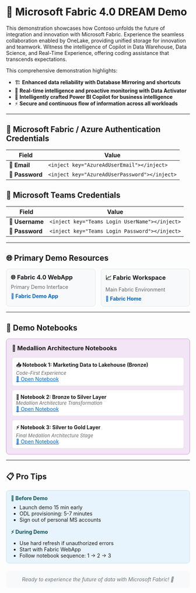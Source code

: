 # 🚀 Microsoft Fabric 4.0 DREAM Demo

This demonstration showcases how Contoso unfolds the future of integration and innovation with Microsoft Fabric. Experience the seamless collaboration enabled by OneLake, providing unified storage for innovation and teamwork. Witness the intelligence of Copilot in Data Warehouse, Data Science, and Real-Time Experience, offering coding assistance that transcends expectations.

This comprehensive demonstration highlights:

- 🏗️ **Enhanced data reliability with Database Mirroring and shortcuts**
- 🔄 **Real-time intelligence and proactive monitoring with Data Activator**
- 🤖 **Intelligently crafted Power BI Copilot for business intelligence**
- ⚡ **Secure and continuous flow of information across all workloads**

---

## 🔑 Microsoft Fabric / Azure Authentication Credentials

| Field | Value |
|-------|-------|
| **👤 Email** | `<inject key="AzureAdUserEmail"></inject>` |
| **🔐 Password** | `<inject key="AzureAdUserPassword"></inject>` |

## 👥 Microsoft Teams Credentials

| Field | Value |
|-------|-------|
| **👤 Username** | `<inject key="Teams Login UserName"></inject>` |
| **🔐 Password** | `<inject key="Teams Login Password"></inject>` |

---

## 🌐 Primary Demo Resources

<div style="display: grid; grid-template-columns: 1fr 1fr; gap: 15px; margin: 15px 0;">

<div style="background-color: #f8f9fa; border: 1px solid #dee2e6; border-radius: 8px; padding: 12px;">
  <h3 style="margin: 0 0 8px 0;">🌐 Fabric 4.0 WebApp</h3>
  <p style="margin: 0 0 8px 0; font-size: 14px; color: #666;">Primary Demo Interface</p>
  <a href="https://app-fabric-demo-4-prod.azurewebsites.net" target="_blank" style="color: #0066cc; text-decoration: none; font-weight: bold;">🔗 Fabric Demo App</a>
</div>

<div style="background-color: #f8f9fa; border: 1px solid #dee2e6; border-radius: 8px; padding: 12px;">
  <h3 style="margin: 0 0 8px 0;">📈 Fabric Workspace</h3>
  <p style="margin: 0 0 8px 0; font-size: 14px; color: #666;">Main Fabric Environment</p>
  <a href="https://app.powerbi.com/home?experience=fabric" target="_blank" style="color: #0066cc; text-decoration: none; font-weight: bold;">🔗 Fabric Home</a>
</div>

</div>

---

## 📓 Demo Notebooks

<div style="background-color: #f3e5f5; border: 1px solid #ce93d8; border-radius: 8px; padding: 15px; margin: 15px 0;">
<h3 style="margin: 0 0 15px 0;">🧠 Medallion Architecture Notebooks</h3>
<div style="display: grid; gap: 10px;">

<div style="background-color: white; border: 1px solid #e0e0e0; border-radius: 6px; padding: 10px;">
<strong>📥 Notebook 1: Marketing Data to Lakehouse (Bronze)</strong><br>
<em style="color: #666; font-size: 13px;">Code-First Experience</em><br>
<a href="https://app.powerbi.com/groups/14d64fb3-a545-434e-a817-892a7212fafc/synapsenotebooks/9eea9742-abcd-48f1-83c2-289e3a2dcb48?experience=fabric-developer" target="_blank" style="color: #0066cc; font-size: 14px;">🔗 Open Notebook</a>
</div>

<div style="background-color: white; border: 1px solid #e0e0e0; border-radius: 6px; padding: 10px;">
<strong>🔄 Notebook 2: Bronze to Silver Layer</strong><br>
<em style="color: #666; font-size: 13px;">Medallion Architecture Transformation</em><br>
<a href="https://app.powerbi.com/groups/14d64fb3-a545-434e-a817-892a7212fafc/synapsenotebooks/a3e72a5d-b433-4f04-afbf-1a17e17efb19?experience=fabric-developer" target="_blank" style="color: #0066cc; font-size: 14px;">🔗 Open Notebook</a>
</div>

<div style="background-color: white; border: 1px solid #e0e0e0; border-radius: 6px; padding: 10px;">
<strong>⚡ Notebook 3: Silver to Gold Layer</strong><br>
<em style="color: #666; font-size: 13px;">Final Medallion Architecture Stage</em><br>
<a href="https://app.powerbi.com/groups/14d64fb3-a545-434e-a817-892a7212fafc/synapsenotebooks/fbd416f0-b72a-4d2d-b96d-02421fff13f6?experience=fabric-developer" target="_blank" style="color: #0066cc; font-size: 14px;">🔗 Open Notebook</a>
</div>

</div>
</div>

---

## 📋 Pro Tips

<div style="background-color: #e8f4fd; border: 1px solid #bee5eb; border-radius: 8px; padding: 12px; margin: 15px 0;">
  <div style="display: grid; grid-template-columns: repeat(auto-fit, minmax(250px, 1fr)); gap: 15px;">
    <div>
      <h4 style="margin: 0 0 8px 0; color: #0c5460;">📝 Before Demo</h4>
      <ul style="margin: 0; font-size: 14px;">
        <li>Launch demo 15 min early</li>
        <li>ODL provisioning: 5-7 minutes</li>
        <li>Sign out of personal MS accounts</li>
      </ul>
    </div>
    <div>
      <h4 style="margin: 0 0 8px 0; color: #0c5460;">⚡ During Demo</h4>
      <ul style="margin: 0; font-size: 14px;">
        <li>Use hard refresh if unauthorized errors</li>
        <li>Start with Fabric WebApp</li>
        <li>Follow notebook sequence: 1 → 2 → 3</li>
      </ul>
    </div>
  </div>
</div>

<div style="text-align: center; padding: 15px; background-color: #f8f9fa; border-radius: 8px; margin-top: 20px;">
  <p style="margin: 0; color: #6c757d; font-style: italic;">Ready to experience the future of data with Microsoft Fabric! 🚀</p>
</div>
